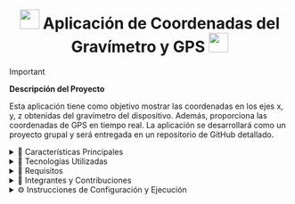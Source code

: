 <h1 align='center'> <img src = 'https://github.com/user-attachments/assets/5dae2225-0337-4c9e-88ae-42e513accc46' height='35px'>
 Aplicación de Coordenadas del Gravímetro y GPS <img src = 'https://github.com/user-attachments/assets/efd9ba19-22c6-491e-92ef-eeeca532c50d' height='35px'>
</h1>


> [!IMPORTANT]
> **Descripción del Proyecto**
>
> Esta aplicación tiene como objetivo mostrar las coordenadas en los ejes x, y, z obtenidas del gravímetro del dispositivo. Además, proporciona las coordenadas de GPS en tiempo real. La aplicación se desarrollará como un proyecto grupal y será entregada en un repositorio de GitHub detallado.

<details> 
    <summary>🧩 Características Principales </summary>
      
>     * Visualización de coordenadas del gravímetro (x, y, z).
>     * Obtención de coordenadas GPS en tiempo real.  
>     * Interfaz intuitiva para el usuario.
>
</details>
<details> 
    <summary>🧩 Tecnologías Utilizadas </summary>
      
>     * Lenguaje de programación: Kotlin.
>     * Plataforma: Android Studio.
>     * Control de versiones: Git y GitHub para la colaboración.
>
</details>

<details> 
    <summary>🧩 Requisitos </summary>
      
>     * Dispositivo con sensores de gravímetro y GPS.
>     * Conexión a Internet para las funciones relacionadas con mapas (opcional).
>
</details>

<details> 
    <summary>🧩 Integrantes y Contribuciones</summary>
    
    <h3> 
     👥 Integrantes y sus roles: 
    </h3>
   >
   > - **John Mata**  
   >   📌 Se encragó del diseño de la interfaz gráfica de la aplicación.  
   >- **Samuel Cuti, Anthony Minga y Alan Ríos**  
   >   📌 Se encargaron de la implementación para la funcionalidad del GPS de la aplicación.
   > - **Isabel Pazto y Dustin Marcatoma**  
   >   📌 Fueron quienes realizaron la creacion de este Readme del repositorio.
   > - **Estefanía Sánchez**  
   >   📌 Encargada de la generación del APK de la aplicación, además, es quien inserta los anexos en el Readme del repositorio.
</details>

<details> 
    <summary>⚙️ Instrucciones de Configuración y Ejecución</summary>
    
    <h3>
     🛠️ Pasos para ejecutar el proyecto: 
    </h3>
>
>    1. **Clonar el repositorio desde GitHub:**
>       Ejecuta el siguiente comando en tu terminal:  
>       ```bash
>       git clone "https://github.com/estefaniamsp/Gravimetro-Android.git"
>       ```

>
>    2. **Abrir el proyecto en el entorno de desarrollo:**
>       Abre el proyecto clonado en el entorno de desarrollo que prefieras (como **Android Studio**).

>
>    3. **Configurar las dependencias:**
>       Si es necesario, sincroniza las dependencias del proyecto en Android Studio para asegurarte de que todo esté actualizado.

>
>    4. **Seleccionar dispositivo de ejecución:**
>       - Puedes usar un **emulador** configurado en Android Studio.  
>       - También puedes conectar un **dispositivo físico** habilitando la depuración USB en tu móvil.

>
>    5. **Compilar y ejecutar:**  
>       - Haz clic en el botón **Run** (o presiona `Shift + F10`) para compilar y ejecutar la aplicación.  
>       - La aplicación se desplegará en el emulador o dispositivo conectado.
>
</details>



